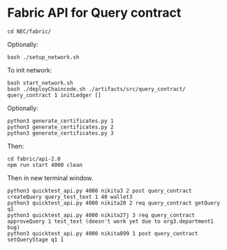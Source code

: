# Fabric API for Query contract

```
cd NEC/fabric/
```

Optionally:
```
bash ./setup_network.sh
```

To init network:
```
bash start_network.sh
bash ./deployChaincode.sh ./artifacts/src/query_contract/ query_contract 1 initLedger []

```

Optionally:
```
python3 generate_certificates.py 1
python3 generate_certificates.py 2
python3 generate_certificates.py 3
```

Then:
```
cd fabric/api-2.0
npm run start 4000 clean
```

Then in new terminal window.
```
python3 quicktest_api.py 4000 nikita3 2 post query_contract createQuery query_test_text 1 40 wallet3
python3 quicktest_api.py 4000 nikita20 2 req query_contract getQuery q1
python3 quicktest_api.py 4000 nikita27j 3 req query_contract approveQuery 1 test_text (doesn't work yet due to org3.department1 bug)
python3 quicktest_api.py 4000 nikita899 1 post query_contract setQueryStage q1 1
```
